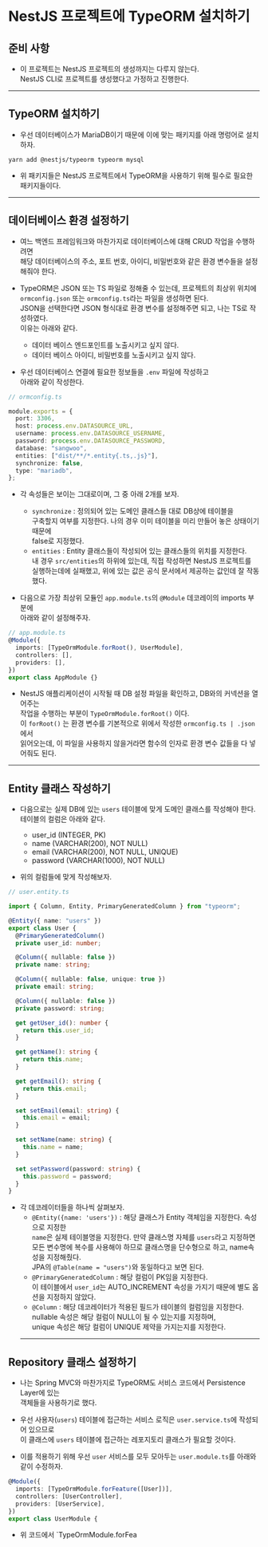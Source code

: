 <h1>NestJS 프로젝트에 TypeORM 설치하기</h1>

<h2>준비 사항</h2>

- 이 프로젝트는 NestJS 프로젝트의 생성까지는 다루지 않는다.  
 NestJS CLI로 프로젝트를 생성했다고 가정하고 진행한다.
<hr/>

<h2>TypeORM 설치하기</h2>

- 우선 데이터베이스가 MariaDB이기 때문에 이에 맞는 패키지를 아래 명렁어로 설치하자.

```
yarn add @nestjs/typeorm typeorm mysql
```

- 위 패키지들은 NestJS 프로젝트에서 TypeORM을 사용하기 위해 필수로 필요한 패키지들이다.
<hr/>

<h2>데이터베이스 환경 설정하기</h2>

- 여느 백엔드 프레임워크와 마찬가지로 데이터베이스에 대해 CRUD 작업을 수행하려면  
  해당 데이터베이스의 주소, 포트 번호, 아이디, 비밀번호와 같은 환경 변수들을 설정해줘야 한다.

- TypeORM은 JSON 또는 TS 파일로 정해줄 수 있는데, 프로젝트의 최상위 위치에  
  `ormconfig.json` 또는 `ormconfig.ts`라는 파일을 생성하면 된다.  
  JSON을 선택한다면 JSON 형식대로 환경 변수를 설정해주면 되고, 나는 TS로 작성하였다.  
  이유는 아래와 같다.
  - 데이터 베이스 엔드포인트를 노출시키고 싶지 않다.
  - 데이터 베이스 아이디, 비밀번호를 노출시키고 싶지 않다.

* 우선 데이터베이스 연결에 필요한 정보들을 `.env` 파일에 작성하고  
  아래와 같이 작성한다.

```ts
// ormconfig.ts

module.exports = {
  port: 3306,
  host: process.env.DATASOURCE_URL,
  username: process.env.DATASOURCE_USERNAME,
  password: process.env.DATASOURCE_PASSWORD,
  database: "sangwoo",
  entities: ["dist/**/*.entity{.ts,.js}"],
  synchronize: false,
  type: "mariadb",
};
```

- 각 속성들은 보이는 그대로이며, 그 중 아래 2개를 보자.

  - `synchronize` : 정의되어 있는 도메인 클래스들 대로 DB상에 테이블을  
    구축할지 여부를 지정한다. 나의 경우 이미 테이블을 미리 만들어 놓은 상태이기 때문에  
    false로 지정했다.
  - `entities` : Entity 클래스들이 작성되어 있는 클래스들의 위치를 지정한다.  
    내 경우 `src/entities`의 하위에 있는데, 직접 작성하면 NestJS 프로젝트를  
    실행하는데에 실패했고, 위에 있는 값은 공식 문서에서 제공하는 값인데 잘 작동했다.

* 다음으로 가장 최상위 모듈인 `app.module.ts`의 `@Module` 데코레이의 imports 부분에  
  아래와 같이 설정해주자.

```ts
// app.module.ts
@Module({
  imports: [TypeOrmModule.forRoot(), UserModule],
  controllers: [],
  providers: [],
})
export class AppModule {}
```

- NestJS 애플리케이션이 시작될 때 DB 설정 파일을 확인하고, DB와의 커넥션을 열어주는  
  작업을 수행하는 부분이 `TypeOrmModule.forRoot()` 이다.  
  이 `forRoot()` 는 환경 변수를 기본적으로 위에서 작성한 `ormconfig.ts | .json`에서  
  읽어오는데, 이 파일을 사용하지 않을거라면 함수의 인자로 환경 변수 값들을 다 넣어줘도 된다.

<hr/>

<h2>Entity 클래스 작성하기</h2>

- 다음으로는 실제 DB에 있는 `users` 테이블에 맞게 도메인 클래스를 작성해야 한다.  
  테이블의 컬럼은 아래와 같다.

  - user_id (INTEGER, PK)
  - name (VARCHAR(200), NOT NULL)
  - email (VARCHAR(200), NOT NULL, UNIQUE)
  - password (VARCHAR(1000), NOT NULL)

* 위의 컬럼들에 맞게 작성해보자.

```ts
// user.entity.ts

import { Column, Entity, PrimaryGeneratedColumn } from "typeorm";

@Entity({ name: "users" })
export class User {
  @PrimaryGeneratedColumn()
  private user_id: number;

  @Column({ nullable: false })
  private name: string;

  @Column({ nullable: false, unique: true })
  private email: string;

  @Column({ nullable: false })
  private password: string;

  get getUser_id(): number {
    return this.user_id;
  }

  get getName(): string {
    return this.name;
  }

  get getEmail(): string {
    return this.email;
  }

  set setEmail(email: string) {
    this.email = email;
  }

  set setName(name: string) {
    this.name = name;
  }

  set setPassword(password: string) {
    this.password = password;
  }
}
```

- 각 데코레이터들을 하나씩 살펴보자.
  - `@Entity({name: 'users'})` : 해당 클래스가 Entity 객체임을 지정한다. 속성으로 지정한  
    `name`은 실제 테이블명을 지정한다. 만약 클래스명 자체를 `users`라고 지정하면  
    모든 변수명에 복수를 사용해야 하므로 클래스명을 단수형으로 하고, name속성을 지정해줬다.  
    JPA의 `@Table(name = "users")`와 동일하다고 보면 된다.
  - `@PrimaryGeneratedColumn` : 해당 컬럼이 PK임을 지정한다.  
    이 테이블에서 `user_id`는 AUTO_INCREMENT 속성을 가지기 때문에 별도 옵션을 지정하지 않았다.
  - `@Column` : 해당 데코레이터가 적용된 필드가 테이블의 컬럼임을 지정한다.  
   nullable 속성은 해당 컬럼이 NULL이 될 수 있는지를 지정하며,  
   unique 속성은 해당 컬럼이 UNIQUE 제약을 가지는지를 지정한다.
  <hr/>

<h2>Repository 클래스 설정하기</h2>

- 나는 Spring MVC와 마찬가지로 TypeORM도 서비스 코드에서 Persistence Layer에 있는  
  객체들을 사용하기로 했다.
- 우선 사용자(`users`) 테이블에 접근하는 서비스 로직은 `user.service.ts`에 작성되어 있으므로  
  이 클래스에 `users` 테이블에 접근하는 레포지토리 클래스가 필요할 것이다.

- 이를 적용하기 위해 우선 `user` 서비스를 모두 모아두는 `user.module.ts`를 아래와 같이 수정하자.

```ts
@Module({
  imports: [TypeOrmModule.forFeature([User])],
  controllers: [UserController],
  providers: [UserService],
})
export class UserModule {
```

- 위 코드에서 `TypeOrmModule.forFea

```ts

```

